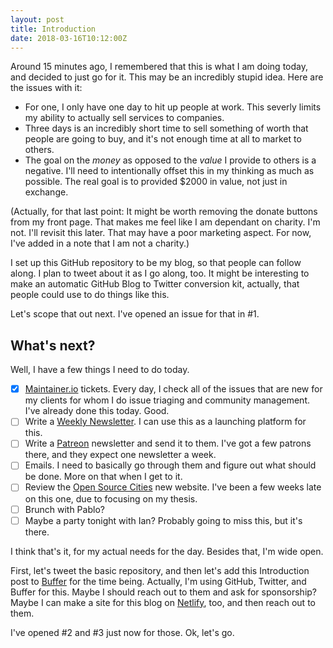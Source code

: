 ```yaml
---
layout: post
title: Introduction
date: 2018-03-16T10:12:00Z
---
```


Around 15 minutes ago, I remembered that this is what I am doing today, and decided to just go for it. This may be an incredibly stupid idea. Here are the issues with it:

- For one, I only have one day to hit up people at work. This severly limits my ability to actually sell services to companies.
- Three days is an incredibly short time to sell something of worth that people are going to buy, and it's not enough time at all to market to others.
- The goal on the _money_ as opposed to the _value_ I provide to others is a negative. I'll need to intentionally offset this in my thinking as much as possible. The real goal is to provided $2000 in value, not just in exchange.

(Actually, for that last point: It might be worth removing the donate buttons from my front page. That makes me feel like I am dependant on charity. I'm not. I'll revisit this later. That may have a poor marketing aspect. For now, I've added in a note that I am not a charity.)

I set up this GitHub repository to be my blog, so that people can follow along. I plan to tweet about it as I go along, too. It might be interesting to make an automatic GitHub Blog to Twitter conversion kit, actually, that people could use to do things like this.

Let's scope that out next. I've opened an issue for that in #1.

## What's next?

Well, I have a few things I need to do today.

- [x] [Maintainer.io](https://maintainer.io) tickets. Every day, I check all of the issues that are new for my clients for whom I do issue triaging and community management. I've already done this today. Good.
- [ ] Write a [Weekly Newsletter](https://tinyletter.com/richlitt). I can use this as a launching platform for this.
- [ ] Write a [Patreon](https://www.patreon.com/home) newsletter and send it to them. I've got a few patrons there, and they expect one newsletter a week.
- [ ] Emails. I need to basically go through them and figure out what should be done. More on that when I get to it.
- [ ] Review the [Open Source Cities](https://github.com/opensourcecities/montreal/pulls?q=is%3Apr+is%3Aopen+sort%3Aupdated-desc) new website. I've been a few weeks late on this one, due to focusing on my thesis.
- [ ] Brunch with Pablo?
- [ ] Maybe a party tonight with Ian? Probably going to miss this, but it's there.

I think that's it, for my actual needs for the day. Besides that, I'm wide open.

First, let's tweet the basic repository, and then let's add this Introduction post to [Buffer](http://buffer.com/) for the time being. Actually, I'm using GitHub, Twitter, and Buffer for this. Maybe I should reach out to them and ask for sponsorship? Maybe I can make a site for this blog on [Netlify](https://www.netlify.com/), too, and then reach out to them.

I've opened #2 and #3 just now for those. Ok, let's go.
